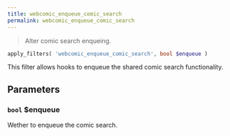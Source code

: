 ```yaml
---
title: webcomic_enqueue_comic_search
permalink: webcomic_enqueue_comic_search
---
```


> Alter comic search enqueing.

```php
apply_filters( 'webcomic_enqueue_comic_search', bool $enqueue )
```

This filter allows hooks to enqueue the shared comic search functionality.

## Parameters

### `bool` $enqueue
Wether to enqueue the comic search.
